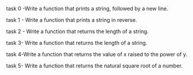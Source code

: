task 0 -Write a function that prints a string, followed by a new line.

task 1 - Write a function that prints a string in reverse.

task 2 - Write a function that returns the length of a string.

task 3- Write a function that returns the length of a string.

task 4-Write a function that returns the value of x raised to the power of y.

task 5- Write a function that returns the natural square root of a number.